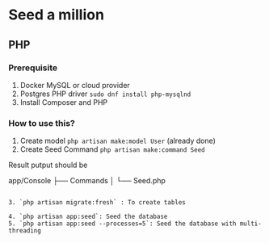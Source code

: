 # Seed a million



## PHP
### Prerequisite

1. Docker MySQL or cloud provider
2. Postgres PHP driver `sudo dnf install php-mysqlnd`
3. Install Composer and PHP


### How to use this?

1. Create model `php artisan make:model User` (already done)
2. Create Seed Command `php artisan make:command Seed`

Result putput should be


app/Console
├── Commands
│   └── Seed.php    

```

3. `php artisan migrate:fresh` : To create tables

4. `php artisan app:seed`: Seed the database
5. `php artisan app:seed --processes=5`: Seed the database with multi-threading




